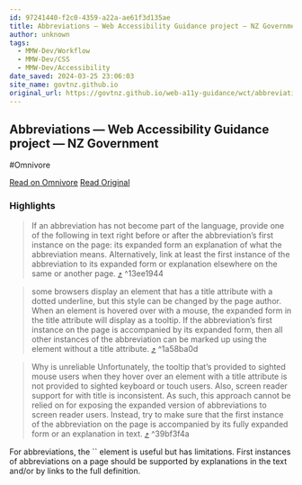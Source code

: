 ```yaml
---
id: 97241440-f2c0-4359-a22a-ae61f3d135ae
title: Abbreviations — Web Accessibility Guidance project — NZ Government
author: unknown
tags:
  - MMW-Dev/Workflow
  - MMW-Dev/CSS
  - MMW-Dev/Accessibility
date_saved: 2024-03-25 23:06:03
site_name: govtnz.github.io
original_url: https://govtnz.github.io/web-a11y-guidance/wct/abbreviations/
---
```


## Abbreviations — Web Accessibility Guidance project — NZ Government
#Omnivore

[Read on Omnivore](https://omnivore.app/me/abbreviations-web-accessibility-guidance-project-nz-government-18e750dd719)
[Read Original](https://govtnz.github.io/web-a11y-guidance/wct/abbreviations/)

### Highlights

> If an abbreviation has not become part of the language, provide one of the following in text right before or after the abbreviation’s first instance on the page:
> its expanded form
> an explanation of what the abbreviation means.
> Alternatively, link at least the first instance of the abbreviation to its expanded form or explanation elsewhere on the same or another page. [⤴️](https://omnivore.app/me/abbreviations-web-accessibility-guidance-project-nz-government-18e750dd719#13ee1944-974e-41df-939d-013d62e99e20)  ^13ee1944

> some browsers display an <abbr> element that has a title attribute with a dotted underline, but this style can be changed by the page author.
> When an <abbr> element is hovered over with a mouse, the expanded form in the title attribute will display as a tooltip.
> If the abbreviation’s first instance on the page is accompanied by its expanded form, then all other instances of the abbreviation can be marked up using the <abbr> element without a title attribute. [⤴️](https://omnivore.app/me/abbreviations-web-accessibility-guidance-project-nz-government-18e750dd719#1a58ba0d-54b2-416f-baec-f6913ab5c5fb)  ^1a58ba0d

> Why <abbr> is unreliable
> Unfortunately, the tooltip that’s provided to sighted mouse users when they hover over an <abbr> element with a title attribute is not provided to sighted keyboard or touch users. Also, screen reader support for <abbr> with title is inconsistent.
> As such, this approach cannot be relied on for exposing the expanded version of abbreviations to screen reader users. Instead, try to make sure that the first instance of the abbreviation on the page is accompanied by its fully expanded form or an explanation in text. [⤴️](https://omnivore.app/me/abbreviations-web-accessibility-guidance-project-nz-government-18e750dd719#39bf3f4a-9bce-4ed4-b730-0fdd0e3392b0)  ^39bf3f4a

For abbreviations, the `` element is useful but has limitations. First instances of abbreviations on a page should be supported by explanations in the text and/or by links to the full definition.

